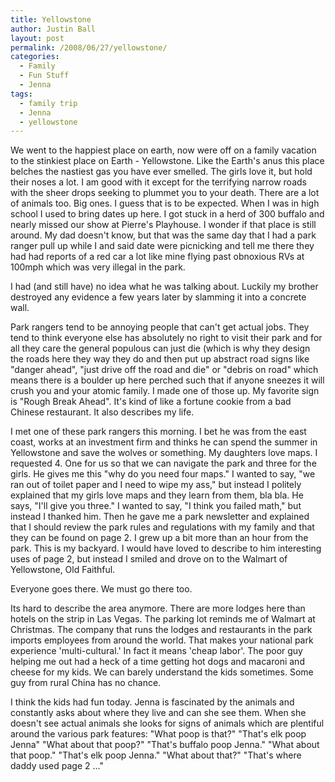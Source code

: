 ```yaml
---
title: Yellowstone
author: Justin Ball
layout: post
permalink: /2008/06/27/yellowstone/
categories:
  - Family
  - Fun Stuff
  - Jenna
tags:
  - family trip
  - Jenna
  - yellowstone
---
```


We went to the happiest place on earth, now were off on a family vacation to the stinkiest place on Earth - Yellowstone. Like the Earth's anus this place belches the nastiest gas you have ever smelled. The girls love it, but hold their noses a lot. I am good with it except for the terrifying narrow roads with the sheer drops seeking to plummet you to your death. There are a lot of animals too. Big ones. I guess that is to be expected. When I was in high school I used to bring dates up here. I got stuck in a herd of 300 buffalo and nearly missed our show at Pierre's Playhouse. I wonder if that place is still around. My dad doesn't know, but that was the same day that I had a park ranger pull up while I and said date were picnicking and tell me there they had had reports of a red car a lot like mine flying past obnoxious RVs at 100mph which was very illegal in the park.

I had (and still have) no idea what he was talking about. Luckily my brother destroyed any evidence a few years later by slamming it into a concrete wall.

Park rangers tend to be annoying people that can't get actual jobs. They tend to think everyone else has absolutely no right to visit their park and for all they care the general populous can just die (which is why they design the roads here they way they do and then put up abstract road signs like "danger ahead", "just drive off the road and die" or "debris on road" which means there is a boulder up here perched such that if anyone sneezes it will crush you and your atomic family. I made one of those up. My favorite sign is "Rough Break Ahead". It's kind of like a fortune cookie from a bad Chinese restaurant. It also describes my life.

I met one of these park rangers this morning. I bet he was from the east coast, works at an investment firm and thinks he can spend the summer in Yellowstone and save the wolves or something. My daughters love maps. I requested 4. One for us so that we can navigate the park and three for the girls. He gives me this "why do you need four maps." I wanted to say, "we ran out of toilet paper and I need to wipe my ass," but instead I politely explained that my girls love maps and they learn from them, bla bla. He says, "I'll give you three." I wanted to say, "I think you failed math," but instead I thanked him. Then he gave me a park newsletter and explained that I should review the park rules and regulations with my family and that they can be found on page 2. I grew up a bit more than an hour from the park. This is my backyard. I would have loved to describe to him interesting uses of page 2, but instead I smiled and drove on to the Walmart of Yellowstone, Old Faithful.

Everyone goes there. We must go there too.

Its hard to describe the area anymore. There are more lodges here than hotels on the strip in Las Vegas. The parking lot reminds me of Walmart at Christmas. The company that runs the lodges and restaurants in the park imports employees from around the world. That makes your national park experience 'multi-cultural.' In fact it means 'cheap labor'. The poor guy helping me out had a heck of a time getting hot dogs and macaroni and cheese for my kids. We can barely understand the kids sometimes. Some guy from rural China has no chance.

I think the kids had fun today. Jenna is fascinated by the animals and constantly asks about where they live and can she see them. When she doesn't see actual animals she looks for signs of animals which are plentiful around the various park features:
"What poop is that?"
"That's elk poop Jenna"
"What about that poop?"
"That's buffalo poop Jenna."
"What about that poop."
"That's elk poop Jenna."
"What about that?"
"That's where daddy used page 2 ..."